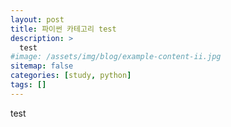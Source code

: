 ```yaml
---
layout: post
title: 파이썬 카테고리 test
description: >
  test
#image: /assets/img/blog/example-content-ii.jpg
sitemap: false
categories: [study, python]
tags: []
---
```


test